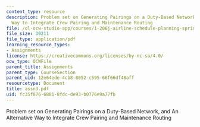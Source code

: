 ```yaml
---
content_type: resource
description: Problem set on Generating Pairings on a Duty-Based Network, and An Alternative
  Way to Integrate Crew Pairing and Maintenance Routing
file: /ol-ocw-studio-app/courses/1-206j-airline-schedule-planning-spring-2003/fc35f87668818fdcde93b0776e9a77fb_assn3.pdf
file_size: 30211
file_type: application/pdf
learning_resource_types:
- Assignments
license: https://creativecommons.org/licenses/by-nc-sa/4.0/
ocw_type: OCWFile
parent_title: Assignments
parent_type: CourseSection
parent_uid: 12e64ede-4cb8-8052-c595-66f66df48aff
resourcetype: Document
title: assn3.pdf
uid: fc35f876-6881-8fdc-de93-b0776e9a77fb
---
```

Problem set on Generating Pairings on a Duty-Based Network, and An Alternative Way to Integrate Crew Pairing and Maintenance Routing